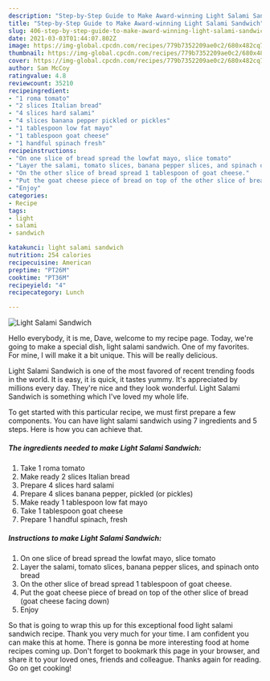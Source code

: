 ```yaml
---
description: "Step-by-Step Guide to Make Award-winning Light Salami Sandwich"
title: "Step-by-Step Guide to Make Award-winning Light Salami Sandwich"
slug: 406-step-by-step-guide-to-make-award-winning-light-salami-sandwich
date: 2021-03-03T01:44:07.802Z
image: https://img-global.cpcdn.com/recipes/779b7352209ae0c2/680x482cq70/light-salami-sandwich-recipe-main-photo.jpg
thumbnail: https://img-global.cpcdn.com/recipes/779b7352209ae0c2/680x482cq70/light-salami-sandwich-recipe-main-photo.jpg
cover: https://img-global.cpcdn.com/recipes/779b7352209ae0c2/680x482cq70/light-salami-sandwich-recipe-main-photo.jpg
author: Sam McCoy
ratingvalue: 4.8
reviewcount: 35210
recipeingredient:
- "1 roma tomato"
- "2 slices Italian bread"
- "4 slices hard salami"
- "4 slices banana pepper pickled or pickles"
- "1 tablespoon low fat mayo"
- "1 tablespoon goat cheese"
- "1 handful spinach fresh"
recipeinstructions:
- "On one slice of bread spread the lowfat mayo, slice tomato"
- "Layer the salami, tomato slices, banana pepper slices, and spinach onto bread"
- "On the other slice of bread spread 1 tablespoon of goat cheese."
- "Put the goat cheese piece of bread on top of the other slice of bread (goat cheese facing down)"
- "Enjoy"
categories:
- Recipe
tags:
- light
- salami
- sandwich

katakunci: light salami sandwich 
nutrition: 254 calories
recipecuisine: American
preptime: "PT26M"
cooktime: "PT36M"
recipeyield: "4"
recipecategory: Lunch

---
```



![Light Salami Sandwich](https://img-global.cpcdn.com/recipes/779b7352209ae0c2/680x482cq70/light-salami-sandwich-recipe-main-photo.jpg)

Hello everybody, it is me, Dave, welcome to my recipe page. Today, we're going to make a special dish, light salami sandwich. One of my favorites. For mine, I will make it a bit unique. This will be really delicious.



Light Salami Sandwich is one of the most favored of recent trending foods in the world. It is easy, it is quick, it tastes yummy. It's appreciated by millions every day. They're nice and they look wonderful. Light Salami Sandwich is something which I've loved my whole life.


To get started with this particular recipe, we must first prepare a few components. You can have light salami sandwich using 7 ingredients and 5 steps. Here is how you can achieve that.

<!--inarticleads1-->

##### The ingredients needed to make Light Salami Sandwich:

1. Take 1 roma tomato
1. Make ready 2 slices Italian bread
1. Prepare 4 slices hard salami
1. Prepare 4 slices banana pepper, pickled (or pickles)
1. Make ready 1 tablespoon low fat mayo
1. Take 1 tablespoon goat cheese
1. Prepare 1 handful spinach, fresh




<!--inarticleads2-->

##### Instructions to make Light Salami Sandwich:

1. On one slice of bread spread the lowfat mayo, slice tomato
1. Layer the salami, tomato slices, banana pepper slices, and spinach onto bread
1. On the other slice of bread spread 1 tablespoon of goat cheese.
1. Put the goat cheese piece of bread on top of the other slice of bread (goat cheese facing down)
1. Enjoy




So that is going to wrap this up for this exceptional food light salami sandwich recipe. Thank you very much for your time. I am confident you can make this at home. There is gonna be more interesting food at home recipes coming up. Don't forget to bookmark this page in your browser, and share it to your loved ones, friends and colleague. Thanks again for reading. Go on get cooking!
